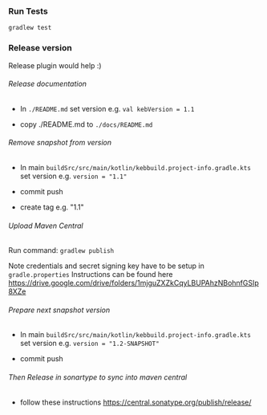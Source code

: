 ### Run Tests
`gradlew test`





### Release version 
Release plugin would help :)

###### Release documentation
- In `./README.md` set version e.g. `val kebVersion = 1.1`

- copy ./README.md to `./docs/README.md`

###### Remove snapshot from version
- In main `buildSrc/src/main/kotlin/kebbuild.project-info.gradle.kts` set version e.g.
  `version = "1.1"`

- commit push
- create tag e.g. "1.1"


###### Upload Maven Central

Run command:
`gradlew publish`

Note credentials and secret signing key have to be setup in `gradle.properties`
Instructions can be found here https://drive.google.com/drive/folders/1mjguZXZkCqyLBUPAhzNBohnfGSIp8XZe

###### Prepare next snapshot version

- In main `buildSrc/src/main/kotlin/kebbuild.project-info.gradle.kts` set version e.g.
  `version = "1.2-SNAPSHOT"`

- commit push

###### Then Release in sonartype to sync into maven central

- follow these instructions https://central.sonatype.org/publish/release/




